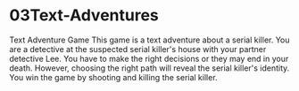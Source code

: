 # 03Text-Adventures
Text Adventure Game
This game is a text adventure about a serial killer. You are a detective at the suspected serial killer's house with your partner detective Lee. You have to make the right decisions or they may end in your death. However, choosing the right path will reveal the serial killer's identity. You win the game by shooting and killing the serial killer.